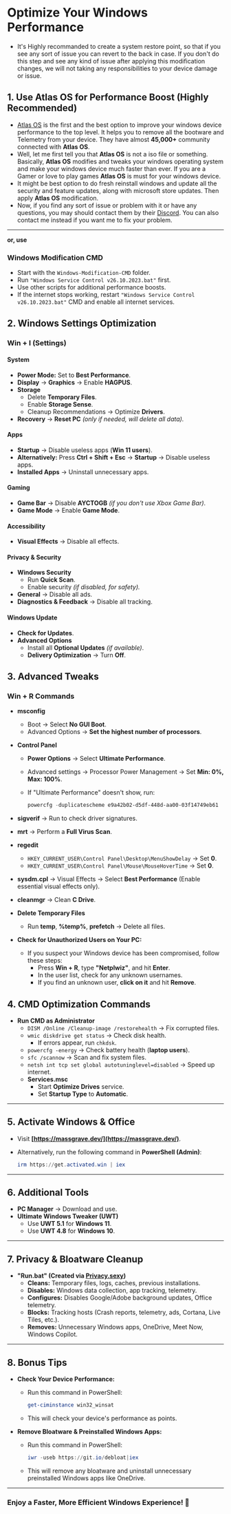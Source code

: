 # **Optimize Your Windows Performance**

- It's Highly recommanded to create a system restore point, so that if you see any sort of issue you can revert to the back in case. If you don't do this step and see any kind of issue after applying this modification changes, we will not taking any responsibilities to your device damage or issue.

## **1. Use Atlas OS for Performance Boost (Highly Recommended)**

- [Atlas OS](https://atlasos.net/) is the first and the best option to improve your windows device performance to the top level. It helps you to remove all the bootware and Telemetry from your device. They have almost **45,000+** community connected with **Atlas OS**.
- Well, let me first tell you that **Atlas OS** is not a iso file or something. Basically, **Atlas OS** modifies and tweaks your windows operating system and make your windows device much faster than ever. If you are a Gamer or love to play games **Atlas OS** is must for your windows device.
- It might be best option to do fresh reinstall windows and update all the security and feature updates, along with microsoft store updates. Then apply **Atlas OS** modification.
- Now, if you find any sort of issue or problem with it or have any questions, you may should contact them by their [Discord](https://discord.atlasos.net/). You can also contact me instead if you want me to fix your problem.

---

**or, use**

### **Windows Modification CMD**

-   Start with the `Windows-Modification-CMD` folder.
-   Run `"Windows Service Control v26.10.2023.bat"` first.
-   Use other scripts for additional performance boosts.
-   If the internet stops working, restart `"Windows Service Control v26.10.2023.bat"` CMD and enable all internet services.

## **2. Windows Settings Optimization**

### **Win + I (Settings)**

#### **System**

-   **Power Mode:** Set to **Best Performance**.
-   **Display** → **Graphics** → Enable **HAGPUS**.
-   **Storage**
    -   Delete **Temporary Files**.
    -   Enable **Storage Sense**.
    -   Cleanup Recommendations → Optimize **Drivers**.
-   **Recovery** → **Reset PC** _(only if needed, will delete all data)._

#### **Apps**

-   **Startup** → Disable useless apps (**Win 11 users**).
-   **Alternatively:** Press **Ctrl + Shift + Esc** → **Startup** → Disable useless apps.
-   **Installed Apps** → Uninstall unnecessary apps.

#### **Gaming**

-   **Game Bar** → Disable **AYCTOGB** _(if you don't use Xbox Game Bar)_.
-   **Game Mode** → Enable **Game Mode**.

#### **Accessibility**

-   **Visual Effects** → Disable all effects.

#### **Privacy & Security**

-   **Windows Security**
    -   Run **Quick Scan**.
    -   Enable security _(if disabled, for safety)._
-   **General** → Disable all ads.
-   **Diagnostics & Feedback** → Disable all tracking.

#### **Windows Update**

-   **Check for Updates**.
-   **Advanced Options**
    -   Install all **Optional Updates** _(if available)_.
    -   **Delivery Optimization** → Turn **Off**.

## **3. Advanced Tweaks**

### **Win + R Commands**

-   **msconfig**
    -   Boot → Select **No GUI Boot**.
    -   Advanced Options → **Set the highest number of processors**.
-   **Control Panel**
    -   **Power Options** → Select **Ultimate Performance**.
    -   Advanced settings → Processor Power Management → Set **Min: 0%, Max: 100%**.
    -   If "Ultimate Performance" doesn't show, run:
        
        ```powershell
        powercfg -duplicatescheme e9a42b02-d5df-448d-aa00-03f14749eb61  
        
        ```
        
-   **sigverif** → Run to check driver signatures.
-   **mrt** → Perform a **Full Virus Scan**.
-   **regedit**
    -   `HKEY_CURRENT_USER\Control Panel\Desktop\MenuShowDelay` → Set **0**.
    -   `HKEY_CURRENT_USER\Control Panel\Mouse\MouseHoverTime` → Set **0**.
-   **sysdm.cpl** → Visual Effects → Select **Best Performance** (Enable essential visual effects only).
-   **cleanmgr** → Clean **C Drive**.
-   **Delete Temporary Files**
    -   Run **temp**, **%temp%**, **prefetch** → Delete all files.

-   **Check for Unauthorized Users on Your PC:**
    
    -   If you suspect your Windows device has been compromised, follow these steps:
        -   Press **Win + R**, type **"Netplwiz"**, and hit **Enter**.
        -   In the user list, check for any unknown usernames.
        -   If you find an unknown user, **click on it** and hit **Remove**.


## **4. CMD Optimization Commands**

-   **Run CMD as Administrator**
    -   `DISM /Online /Cleanup-image /restorehealth` → Fix corrupted files.
    -   `wmic diskdrive get status` → Check disk health.
        -   If errors appear, run `chkdsk`.
    -   `powercfg -energy` → Check battery health (**laptop users**).
    -   `sfc /scannow` → Scan and fix system files.
    -   `netsh int tcp set global autotuninglevel=disabled` → Speed up internet.
    -   **Services.msc**
        -   Start **Optimize Drives** service.
        -   Set **Startup Type** to **Automatic**.

----------

## **5. Activate Windows & Office**

-   Visit **[https://massgrave.dev/](https://massgrave.dev/)**.
-   Alternatively, run the following command in **PowerShell (Admin)**:
    
    ```powershell
    irm https://get.activated.win | iex  
    
    ```
    

----------

## **6. Additional Tools**

-   **PC Manager** → Download and use.
-   **Ultimate Windows Tweaker (UWT)**
    -   Use **UWT 5.1** for **Windows 11**.
    -   Use **UWT 4.8** for **Windows 10**.

----------

## **7. Privacy & Bloatware Cleanup**

-   **"Run.bat" (Created via [Privacy.sexy](https://privacy.sexy/))**
    -   **Cleans:** Temporary files, logs, caches, previous installations.
    -   **Disables:** Windows data collection, app tracking, telemetry.
    -   **Configures:** Disables Google/Adobe background updates, Office telemetry.
    -   **Blocks:** Tracking hosts (Crash reports, telemetry, ads, Cortana, Live Tiles, etc.).
    -   **Removes:** Unnecessary Windows apps, OneDrive, Meet Now, Windows Copilot.

----------

## **8. Bonus Tips**

-   **Check Your Device Performance:**
    
    -   Run this command in PowerShell:
        
        ```powershell
        get-ciminstance win32_winsat  
        
        ```
        
    -   This will check your device's performance as points.
-   **Remove Bloatware & Preinstalled Windows Apps:**
    
    -   Run this command in PowerShell:
        
        ```powershell
        iwr -useb https://git.io/debloat|iex  
        
        ```
        
    -   This will remove any bloatware and uninstall unnecessary preinstalled Windows apps like OneDrive.


----------

### **Enjoy a Faster, More Efficient Windows Experience!** 🚀
